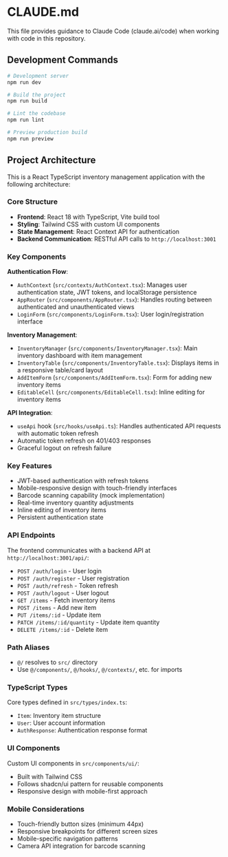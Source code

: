 # CLAUDE.md

This file provides guidance to Claude Code (claude.ai/code) when working with code in this repository.

## Development Commands

```bash
# Development server
npm run dev

# Build the project
npm run build

# Lint the codebase
npm run lint

# Preview production build
npm run preview
```

## Project Architecture

This is a React TypeScript inventory management application with the following architecture:

### Core Structure
- **Frontend**: React 18 with TypeScript, Vite build tool
- **Styling**: Tailwind CSS with custom UI components
- **State Management**: React Context API for authentication
- **Backend Communication**: RESTful API calls to `http://localhost:3001`

### Key Components

**Authentication Flow**:
- `AuthContext` (`src/contexts/AuthContext.tsx`): Manages user authentication state, JWT tokens, and localStorage persistence
- `AppRouter` (`src/components/AppRouter.tsx`): Handles routing between authenticated and unauthenticated views
- `LoginForm` (`src/components/LoginForm.tsx`): User login/registration interface

**Inventory Management**:
- `InventoryManager` (`src/components/InventoryManager.tsx`): Main inventory dashboard with item management
- `InventoryTable` (`src/components/InventoryTable.tsx`): Displays items in a responsive table/card layout
- `AddItemForm` (`src/components/AddItemForm.tsx`): Form for adding new inventory items
- `EditableCell` (`src/components/EditableCell.tsx`): Inline editing for inventory items

**API Integration**:
- `useApi` hook (`src/hooks/useApi.ts`): Handles authenticated API requests with automatic token refresh
- Automatic token refresh on 401/403 responses
- Graceful logout on refresh failure

### Key Features
- JWT-based authentication with refresh tokens
- Mobile-responsive design with touch-friendly interfaces
- Barcode scanning capability (mock implementation)
- Real-time inventory quantity adjustments
- Inline editing of inventory items
- Persistent authentication state

### API Endpoints
The frontend communicates with a backend API at `http://localhost:3001/api/`:
- `POST /auth/login` - User login
- `POST /auth/register` - User registration
- `POST /auth/refresh` - Token refresh
- `POST /auth/logout` - User logout
- `GET /items` - Fetch inventory items
- `POST /items` - Add new item
- `PUT /items/:id` - Update item
- `PATCH /items/:id/quantity` - Update item quantity
- `DELETE /items/:id` - Delete item

### Path Aliases
- `@/` resolves to `src/` directory
- Use `@/components/`, `@/hooks/`, `@/contexts/`, etc. for imports

### TypeScript Types
Core types defined in `src/types/index.ts`:
- `Item`: Inventory item structure
- `User`: User account information
- `AuthResponse`: Authentication response format

### UI Components
Custom UI components in `src/components/ui/`:
- Built with Tailwind CSS
- Follows shadcn/ui pattern for reusable components
- Responsive design with mobile-first approach

### Mobile Considerations
- Touch-friendly button sizes (minimum 44px)
- Responsive breakpoints for different screen sizes
- Mobile-specific navigation patterns
- Camera API integration for barcode scanning